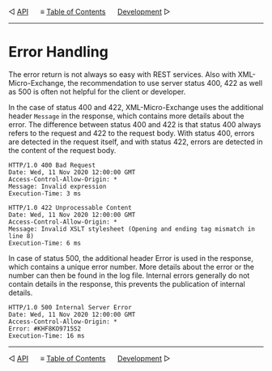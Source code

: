 &#9665; [API](api.md)
&nbsp;&nbsp;&nbsp;&nbsp; &#8801; [Table of Contents](README.md)
&nbsp;&nbsp;&nbsp;&nbsp; [Development](development.md) &#9655;
- - -

# Error Handling

The error return is not always so easy with REST services. Also with
XML-Micro-Exchange, the recommendation to use server status 400, 422 as well as
500 is often not helpful for the client or developer.

In the case of status 400 and 422, XML-Micro-Exchange uses the additional header
`Message` in the response, which contains more details about the error. The
difference between status 400 and 422 is that status 400 always refers to the
request and 422 to the request body. With status 400, errors are detected in the
request itself, and with status 422, errors are detected in the content of the
request body.

```
HTTP/1.0 400 Bad Request
Date: Wed, 11 Nov 2020 12:00:00 GMT
Access-Control-Allow-Origin: *
Message: Invalid expression
Execution-Time: 3 ms
```
```
HTTP/1.0 422 Unprocessable Content
Date: Wed, 11 Nov 2020 12:00:00 GMT
Access-Control-Allow-Origin: *
Message: Invalid XSLT stylesheet (Opening and ending tag mismatch in line 8)
Execution-Time: 6 ms
```

In case of status 500, the additional header Error is used in the response,
which contains a unique error number. More details about the error or the number
can then be found in the log file. Internal errors generally do not contain
details in the response, this prevents the publication of internal details.

```
HTTP/1.0 500 Internal Server Error
Date: Wed, 11 Nov 2020 12:00:00 GMT
Access-Control-Allow-Origin: *
Error: #KHF8KO9715S2
Execution-Time: 16 ms
```



- - -
&#9665; [API](api.md)
&nbsp;&nbsp;&nbsp;&nbsp; &#8801; [Table of Contents](README.md)
&nbsp;&nbsp;&nbsp;&nbsp; [Development](development.md) &#9655;
